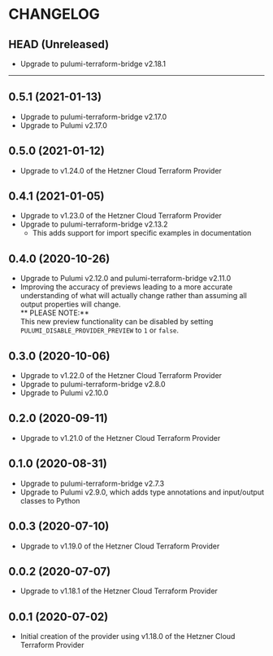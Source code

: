 CHANGELOG
=========

## HEAD (Unreleased)
* Upgrade to pulumi-terraform-bridge v2.18.1

---

## 0.5.1 (2021-01-13)
* Upgrade to pulumi-terraform-bridge v2.17.0
* Upgrade to Pulumi v2.17.0

## 0.5.0 (2021-01-12)
* Upgrade to v1.24.0 of the Hetzner Cloud Terraform Provider

## 0.4.1 (2021-01-05)
* Upgrade to v1.23.0 of the Hetzner Cloud Terraform Provider
* Upgrade to pulumi-terraform-bridge v2.13.2
  * This adds support for import specific examples in documentation

## 0.4.0 (2020-10-26)
* Upgrade to Pulumi v2.12.0 and pulumi-terraform-bridge v2.11.0
* Improving the accuracy of previews leading to a more accurate understanding of what will actually change rather than assuming all output properties will change.  
  ** PLEASE NOTE:**  
  This new preview functionality can be disabled by setting `PULUMI_DISABLE_PROVIDER_PREVIEW` to `1` or `false`.

## 0.3.0 (2020-10-06)
* Upgrade to v1.22.0 of the Hetzner Cloud Terraform Provider
* Upgrade to pulumi-terraform-bridge v2.8.0
* Upgrade to Pulumi v2.10.0

## 0.2.0 (2020-09-11)
* Upgrade to v1.21.0 of the Hetzner Cloud Terraform Provider

## 0.1.0 (2020-08-31)
* Upgrade to pulumi-terraform-bridge v2.7.3
* Upgrade to Pulumi v2.9.0, which adds type annotations and input/output classes to Python

## 0.0.3 (2020-07-10)
* Upgrade to v1.19.0 of the Hetzner Cloud Terraform Provider

## 0.0.2 (2020-07-07)
* Upgrade to v1.18.1 of the Hetzner Cloud Terraform Provider

## 0.0.1 (2020-07-02)
* Initial creation of the provider using v1.18.0 of the Hetzner Cloud Terraform Provider
